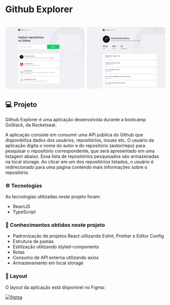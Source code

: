 # Github Explorer

<h1 align="center">
    <img src="./src/assets/banner.png">
</h1>

## 💻 Projeto

Github Explorer é uma aplicação desenvolvida durante a bootcamp GoStack, da Rocketseat.

A aplicação consiste em consumir uma API pública do Github que disponibiliza dados dos usuários, repositórios, issues etc. O usuário da aplicação digita o nome do autor e do repositório (autor/repo) para pesquisar o repositório correspondente, que será apresentado em uma listagem abaixo. Essa lista de repositórios pesquisados são armazenadas na local storage. Ao clicar em um dos repositórios listados, o usuário é redirecionado para uma página contendo mais informações sobre o repositório.


### ⚙️ Tecnologias

As tecnologias utilizadas neste projeto foram:

- ReactJS
- TypeScript


### 🚀 Conhecimentos obtidos neste projeto
- Padronização de projetos React utilizando Eslint, Prettier e Editor Config
- Estrutura de pastas
- Estilização utilizando styled-components
- Rotas
- Consumo de API externa utilizando axios
- Armazenamento em local storage


### 🎨 Layout

O layout da aplicação está disponível no Figma:

<a href="https://www.figma.com/file/HOCmxfrElzLpI75LdzFLia/Github-Explorer?node-id=0%3A1">
  <img alt="figma" src="https://img.shields.io/badge/Acessar%20Layout%20-Figma-%2304D361">
</a>
